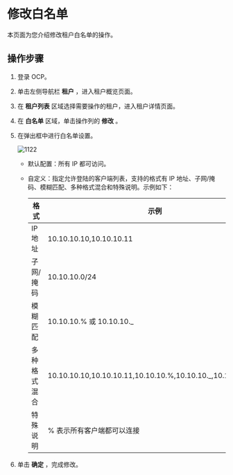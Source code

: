 修改白名单 
==========================

本页面为您介绍修改租户白名单的操作。

操作步骤 
-------------------------

1. 登录 OCP。

   

2. 单击左侧导航栏 **租户** ，进入租户概览页面。

   

3. 在 **租户列表** 区域选择需要操作的租户，进入租户详情页面。

   

4. 在 **白名单** 区域，单击操作列的 **修改** 。

   

5. 在弹出框中进行白名单设置。

   ![1122](https://help-static-aliyun-doc.aliyuncs.com/assets/img/zh-CN/0095987361/p355789.png)
   
   * 默认配置：所有 IP 都可访问。

     
   
   * 自定义：指定允许登陆的客户端列表，支持的格式有 IP 地址、子网/掩码、模糊匹配、多种格式混合和特殊说明。示例如下：

     

     |   格式   |                             示例                              |
     |--------|-------------------------------------------------------------|
     | IP地址   | 10.10.10.10,10.10.10.11                                     |
     | 子网/掩码  | 10.10.10.0/24                                               |
     | 模糊匹配   | 10.10.10.% 或 10.10.10._                                     |
     | 多种格式混合 | 10.10.10.10,10.10.10.11,10.10.10.%,10.10.10._,10.10.10.0/24 |
     | 特殊说明   | % 表示所有客户端都可以连接                                              |

     
   

   

6. 单击 **确定** ，完成修改。

   



